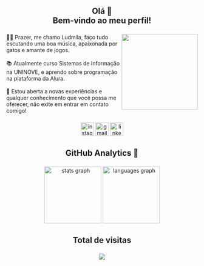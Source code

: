 <h2 align="center">Olá 👋 <br>Bem-vindo ao meu perfil!</h2>

###

<img align="right" height="200" src="https://i.pinimg.com/originals/85/be/94/85be94350b6cefd78140c8c8232c75e5.gif"  />

###

<p align="left">👩🏽 Prazer, me chamo Ludmila, faço tudo escutando uma boa música, apaixonada por gatos e amante de jogos.<br><br>📚 Atualmente curso Sistemas de Informação na UNINOVE, e aprendo sobre programação na plataforma da Alura.<br><br>💌 Estou aberta a novas experiências e qualquer conhecimento que você possa me oferecer, não exite em entrar em contato comigo!</p>

###

<div align="center">
  <a href="https://www.instagram.com/luudludmila/"><img src="https://img.shields.io/static/v1?message=Instagram&logo=instagram&label=&color=E4405F&logoColor=white&labelColor=&style=for-the-badge" height="35" alt="instagram logo" /></a>
  <a href="ludalmeidaa03@gmail.com"><img src="https://img.shields.io/static/v1?message=Gmail&logo=gmail&label=&color=D14836&logoColor=white&labelColor=&style=for-the-badge" height="35" alt="gmail logo"  /></a>
  <a href="www.linkedin.com/in/ludmila-almeida03"><img src="https://img.shields.io/static/v1?message=LinkedIn&logo=linkedin&label=&color=0077B5&logoColor=white&labelColor=&style=for-the-badge" height="35" alt="linkedin logo" /></a>
</div>

###

<h2 align="center">GitHub Analytics 🔧</h2>

###

<div align="center">
  <img src="https://github-readme-stats.vercel.app/api?hide_title=false&hide_rank=false&show_icons=true&include_all_commits=true&count_private=true&disable_animations=false&theme=dracula&locale=en&hide_border=false&username=ludalmeidaa" height="150" alt="stats graph"  />
  <img src="https://github-readme-stats.vercel.app/api/top-langs?locale=pt-br&hide_title=false&layout=compact&card_width=320&langs_count=5&theme=dracula&hide_border=false&username=ludalmeidaa" height="150" alt="languages graph"  />
</div>

###

<h2 align="center">Total de visitas</h2>

###

<div align="center">
  <img src="https://profile-counter.glitch.me/ludalmeidaa/count.svg?"  />
</div>

###
